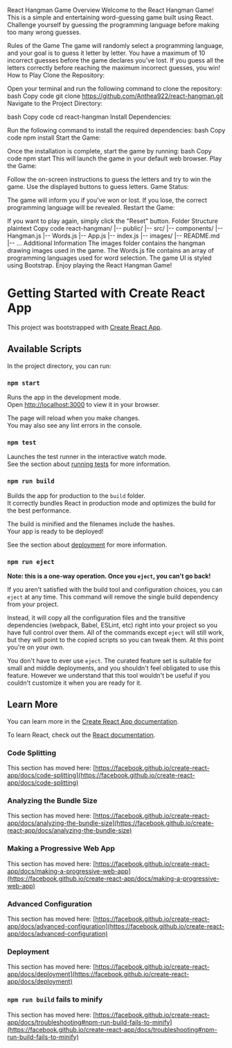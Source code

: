 React Hangman Game
Overview
Welcome to the React Hangman Game! This is a simple and entertaining word-guessing game built using React. Challenge yourself by guessing the programming language before making too many wrong guesses.

Rules of the Game
The game will randomly select a programming language, and your goal is to guess it letter by letter.
You have a maximum of 10 incorrect guesses before the game declares you've lost.
If you guess all the letters correctly before reaching the maximum incorrect guesses, you win!
How to Play
Clone the Repository:

Open your terminal and run the following command to clone the repository:
bash
Copy code
git clone https://github.com/Anthea922/react-hangman.git
Navigate to the Project Directory:

bash
Copy code
cd react-hangman
Install Dependencies:

Run the following command to install the required dependencies:
bash
Copy code
npm install
Start the Game:

Once the installation is complete, start the game by running:
bash
Copy code
npm start
This will launch the game in your default web browser.
Play the Game:

Follow the on-screen instructions to guess the letters and try to win the game.
Use the displayed buttons to guess letters.
Game Status:

The game will inform you if you've won or lost.
If you lose, the correct programming language will be revealed.
Restart the Game:

If you want to play again, simply click the "Reset" button.
Folder Structure
plaintext
Copy code
react-hangman/
|-- public/
|-- src/
    |-- components/
        |-- Hangman.js
        |-- Words.js
    |-- App.js
    |-- index.js
|-- images/
|-- README.md
|-- ...
Additional Information
The images folder contains the hangman drawing images used in the game.
The Words.js file contains an array of programming languages used for word selection.
The game UI is styled using Bootstrap.
Enjoy playing the React Hangman Game!


# Getting Started with Create React App

This project was bootstrapped with [Create React App](https://github.com/facebook/create-react-app).

## Available Scripts

In the project directory, you can run:

### `npm start`

Runs the app in the development mode.\
Open [http://localhost:3000](http://localhost:3000) to view it in your browser.

The page will reload when you make changes.\
You may also see any lint errors in the console.

### `npm test`

Launches the test runner in the interactive watch mode.\
See the section about [running tests](https://facebook.github.io/create-react-app/docs/running-tests) for more information.

### `npm run build`

Builds the app for production to the `build` folder.\
It correctly bundles React in production mode and optimizes the build for the best performance.

The build is minified and the filenames include the hashes.\
Your app is ready to be deployed!

See the section about [deployment](https://facebook.github.io/create-react-app/docs/deployment) for more information.

### `npm run eject`

**Note: this is a one-way operation. Once you `eject`, you can't go back!**

If you aren't satisfied with the build tool and configuration choices, you can `eject` at any time. This command will remove the single build dependency from your project.

Instead, it will copy all the configuration files and the transitive dependencies (webpack, Babel, ESLint, etc) right into your project so you have full control over them. All of the commands except `eject` will still work, but they will point to the copied scripts so you can tweak them. At this point you're on your own.

You don't have to ever use `eject`. The curated feature set is suitable for small and middle deployments, and you shouldn't feel obligated to use this feature. However we understand that this tool wouldn't be useful if you couldn't customize it when you are ready for it.

## Learn More

You can learn more in the [Create React App documentation](https://facebook.github.io/create-react-app/docs/getting-started).

To learn React, check out the [React documentation](https://reactjs.org/).

### Code Splitting

This section has moved here: [https://facebook.github.io/create-react-app/docs/code-splitting](https://facebook.github.io/create-react-app/docs/code-splitting)

### Analyzing the Bundle Size

This section has moved here: [https://facebook.github.io/create-react-app/docs/analyzing-the-bundle-size](https://facebook.github.io/create-react-app/docs/analyzing-the-bundle-size)

### Making a Progressive Web App

This section has moved here: [https://facebook.github.io/create-react-app/docs/making-a-progressive-web-app](https://facebook.github.io/create-react-app/docs/making-a-progressive-web-app)

### Advanced Configuration

This section has moved here: [https://facebook.github.io/create-react-app/docs/advanced-configuration](https://facebook.github.io/create-react-app/docs/advanced-configuration)

### Deployment

This section has moved here: [https://facebook.github.io/create-react-app/docs/deployment](https://facebook.github.io/create-react-app/docs/deployment)

### `npm run build` fails to minify

This section has moved here: [https://facebook.github.io/create-react-app/docs/troubleshooting#npm-run-build-fails-to-minify](https://facebook.github.io/create-react-app/docs/troubleshooting#npm-run-build-fails-to-minify)

